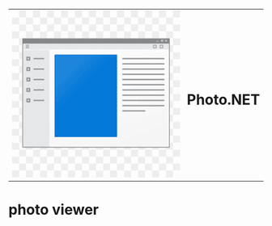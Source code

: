 <table align='center', width='100%'>
  <tr>
    <td align='left'>
      <img src='photo viewer/images/placeover.png', width='100%'>
    </td>
    <td align='center'>
      <h1>Photo.NET</h1>
    </td>
  </tr>
</table>

# photo viewer
